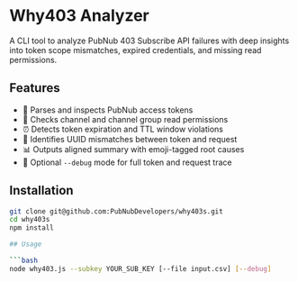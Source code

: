 # Why403 Analyzer

A CLI tool to analyze PubNub 403 Subscribe API failures with deep insights into token scope mismatches, expired credentials, and missing read permissions.

## Features

- 🔐 Parses and inspects PubNub access tokens
- 📡 Checks channel and channel group read permissions
- ⏰ Detects token expiration and TTL window violations
- 🙅 Identifies UUID mismatches between token and request
- 📊 Outputs aligned summary with emoji-tagged root causes
- 🐞 Optional `--debug` mode for full token and request trace

## Installation

```bash
git clone git@github.com:PubNubDevelopers/why403s.git
cd why403s
npm install

## Usage

```bash
node why403.js --subkey YOUR_SUB_KEY [--file input.csv] [--debug]

